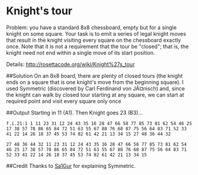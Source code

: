 # Knight's tour
Problem: you have a standard 8x8 chessboard, empty but for a single knight on some square. Your task is to emit a series of legal knight moves that result in the knight visiting every square on the chessboard exactly once. Note that it is not a requirement that the tour be "closed"; that is, the knight need not end within a single move of its start position. 

Details: http://rosettacode.org/wiki/Knight%27s_tour

##Solution
On an 8x8 board, there are plenty of closed tours (the knight ends on a square that is one knight's move from the beginning square). I used Symmetric (discovered by Carl Ferdinand von JÃ¤nisch) and, since the knight can walk by closed tour starting at any square, we can start at required point and visit every square only once

##Output
Starting in 11 (A1). Then Knight goes 23 (B3)... 

`f.i.21:1 1
11 23 31 12 24 43 35 16 28 47 66 58 77 85 73 81 62 54 46 25 17 38 57 78 86 65 84 72 51 63 55 67 88 76 68 87 75 56 64 83 71 52 33 41 22 14 26 18 37 45 53 74 82 61 42 21 13 34 15 27 48 36 44 32`

`27 48 36 44 32 11 23 31 12 24 43 35 16 28 47 66 58 77 85 73 81 62 54 46 25 17 38 57 78 86 65 84 72 51 63 55 67 88 76 68 87 75 56 64 83 71 52 33 41 22 14 26 18 37 45 53 74 82 61 42 21 13 34 15`

##Credit
Thanks to [Sa1Gur](https://github.com/Sa1Gur) for explaining Symmetric.
